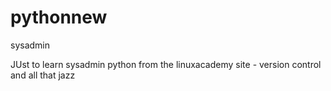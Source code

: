 # pythonnew
sysadmin

JUst to learn sysadmin python from the linuxacademy site - version control and all that jazz

